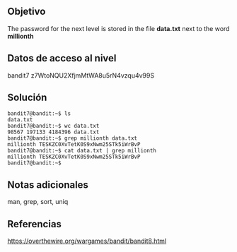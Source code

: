 ## Objetivo
The password for the next level is stored in the file **data.txt** next to the word **millionth**

## Datos de acceso al nivel
bandit7
z7WtoNQU2XfjmMtWA8u5rN4vzqu4v99S

## Solución

```
bandit7@bandit:~$ ls  
data.txt  
bandit7@bandit:~$ wc data.txt  
98567 197133 4184396 data.txt  
bandit7@bandit:~$ grep millionth data.txt  
millionth TESKZC0XvTetK0S9xNwm25STk5iWrBvP  
bandit7@bandit:~$ cat data.txt | grep millionth  
millionth TESKZC0XvTetK0S9xNwm25STk5iWrBvP  
bandit7@bandit:~$
```

## Notas adicionales
man, grep, sort, uniq

## Referencias
https://overthewire.org/wargames/bandit/bandit8.html